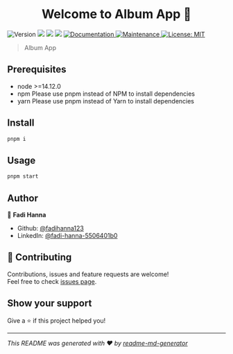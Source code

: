 <h1 align="center">Welcome to Album App 👋</h1>
<p>
  <img alt="Version" src="https://img.shields.io/badge/version-0.0.8-blue.svg?cacheSeconds=2592000" />
  <img src="https://img.shields.io/badge/node-%3E%3D14.12.0-blue.svg" />
  <img src="https://img.shields.io/badge/npm-Please%20use%20pnpm%20instead%20of%20NPM%20to%20install%20dependencies-blue.svg" />
  <img src="https://img.shields.io/badge/yarn-Please%20use%20pnpm%20instead%20of%20Yarn%20to%20install%20dependencies-blue.svg" />
  <a href="https://github.com/fadihanna123/Album_App#readme" target="_blank">
    <img alt="Documentation" src="https://img.shields.io/badge/documentation-yes-brightgreen.svg" />
  </a>
  <a href="https://github.com/fadihanna123/Album_App/graphs/commit-activity" target="_blank">
    <img alt="Maintenance" src="https://img.shields.io/badge/Maintained%3F-yes-green.svg" />
  </a>
  <a href="#" target="_blank">
    <img alt="License: MIT" src="https://img.shields.io/github/license/fadihanna123/Album App" />
  </a>
</p>

> Album App

## Prerequisites

- node >=14.12.0
- npm Please use pnpm instead of NPM to install dependencies
- yarn Please use pnpm instead of Yarn to install dependencies

## Install

```sh
pnpm i
```

## Usage

```sh
pnpm start
```

## Author

👤 **Fadi Hanna**

* Github: [@fadihanna123](https://github.com/fadihanna123)
* LinkedIn: [@fadi-hanna-5506401b0](https://linkedin.com/in/fadi-hanna-5506401b0)

## 🤝 Contributing

Contributions, issues and feature requests are welcome!<br />Feel free to check [issues page](https://github.com/fadihanna123/Album_App/issues). 

## Show your support

Give a ⭐️ if this project helped you!

***
_This README was generated with ❤️ by [readme-md-generator](https://github.com/kefranabg/readme-md-generator)_